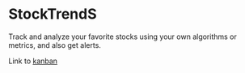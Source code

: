 # StockTrendS
Track and analyze your favorite stocks using your own algorithms or metrics, and also get alerts.

Link to [kanban](https://trello.com/b/9OE1FWre/development)